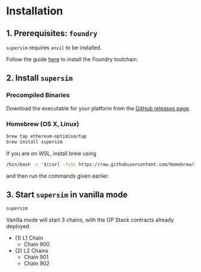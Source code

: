 # Installation

## 1. Prerequisites: `foundry`

`supersim` requires `anvil` to be installed.

Follow the guide [here](https://book.getfoundry.sh/getting-started/installation) to install the Foundry toolchain.

## 2. Install `supersim`

### Precompiled Binaries

Download the executable for your platform from the [GitHub releases page](https://github.com/ethereum-optimism/supersim/releases).

### Homebrew (OS X, Linux)

```sh
brew tap ethereum-optimism/tap
brew install supersim
```

If you are on WSL, install brew using 

```sh
/bin/bash -c "$(curl -fsSL https://raw.githubusercontent.com/Homebrew/install/HEAD/install.sh)"
```
and then run the commands given earlier.

## 3. Start `supersim` in vanilla mode

```sh
supersim
```

Vanilla mode will start 3 chains, with the OP Stack contracts already deployed.

- (1) L1 Chain
  - Chain 900
- (2) L2 Chains
  - Chain 901
  - Chain 902
